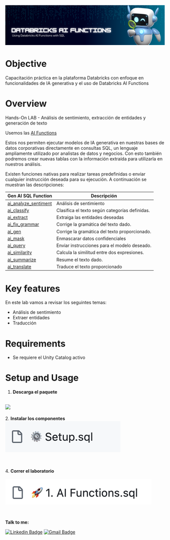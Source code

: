 <img src="https://github.com/mousastech/iafunciones/blob/a29291ca12bdaace778eb9dc8b70ee301cd9bf7e/img/headertools_aifunctions.png?raw=true">

# Objective
Capacitación práctica en la plataforma Databricks con enfoque en funcionalidades de IA generativa y el uso de Databricks AI Functions

# Overview
Hands-On LAB - Análisis de sentimiento, extracción de entidades y generación de texto

Usemos las [AI Functions](https://docs.databricks.com/en/large-language-models/ai-functions.html)

Estos nos permiten ejecutar modelos de IA generativa en nuestras bases de datos corporativas directamente en consultas SQL, un lenguaje ampliamente utilizado por analistas de datos y negocios. Con esto también podremos crear nuevas tablas con la información extraída para utilizarla en nuestros análisis.

Existen funciones nativas para realizar tareas predefinidas o enviar cualquier instrucción deseada para su ejecución. A continuación se muestran las descripciones:

| Gen AI SQL Function | Descripción |
| -- | -- |
| [ai_analyze_sentiment](https://docs.databricks.com/pt/sql/language-manual/functions/ai_analyze_sentiment.html) | Análisis de sentimiento |
| [ai_classify](https://docs.databricks.com/pt/sql/language-manual/functions/ai_classify.html) | Clasifica el texto según categorías definidas. |
| [ai_extract](https://docs.databricks.com/pt/sql/language-manual/functions/ai_extract.html) | Extraiga las entidades deseadas |
| [ai_fix_grammar](https://docs.databricks.com/pt/sql/language-manual/functions/ai_fix_grammar.html) | Corrige la gramática del texto dado. |
| [ai_gen](https://docs.databricks.com/pt/sql/language-manual/functions/ai_gen.html) | Corrige la gramática del texto proporcionado. | 
| [ai_mask](https://docs.databricks.com/pt/sql/language-manual/functions/ai_mask.html) | Enmascarar datos confidenciales |
| [ai_query](https://docs.databricks.com/pt/sql/language-manual/functions/ai_query.html) | Enviar instrucciones para el modelo deseado. |
| [ai_similarity](https://docs.databricks.com/pt/sql/language-manual/functions/ai_similarity.html) | Calcula la similitud entre dos expresiones. |
| [ai_summarize](https://docs.databricks.com/pt/sql/language-manual/functions/ai_summarize.html) | Resume el texto dado. |
| [ai_translate](https://docs.databricks.com/pt/sql/language-manual/functions/ai_translate.html) | Traduce el texto proporcionado |

# Key features

En este lab vamos a revisar los seguintes temas:

- Análisis de sentimiento
- Extraer entidades
- Traducción

# Requirements

- Se requiere el Unity Catalog activo

# Setup and Usage 

1. <b>Descarga el paquete</b> <br><br>
<img src="https://github.com/mousastech/iafunciones/blob/e687d505103b307d4738a74d27bce453ca57c48c/img/Install_AI_Functions.gif?raw=true">
<br><br>
2. <b>Instalar los componentes</b><br>
<img src="https://github.com/mousastech/iafunciones/blob/ad56e7e0e1fed640cb1ddfbd24c2316dba26b942/img/notebook_sql.png?raw=true">

<br><br>
4. <b>Correr el laboratorio</b> <br><br>
<img src="https://github.com/mousastech/iafunciones/blob/ad56e7e0e1fed640cb1ddfbd24c2316dba26b942/img/notebook_install.png?raw=true">

<br>

<b>Talk to me:</b>

[![Linkedin Badge](https://img.shields.io/badge/-Moises-blue?style=flat-square&logo=Linkedin&logoColor=white&link=https://www.linkedin.com/in/rochamoises/)](https://www.linkedin.com/in/rochamoises/) 
[![Gmail Badge](https://img.shields.io/badge/-mousas.rocha@gmail.com-c14438?style=flat-square&logo=Gmail&logoColor=white&link=mailto:mousas.rocha@gmail.com)](mailto:mousas.rocha@gmail.com)



